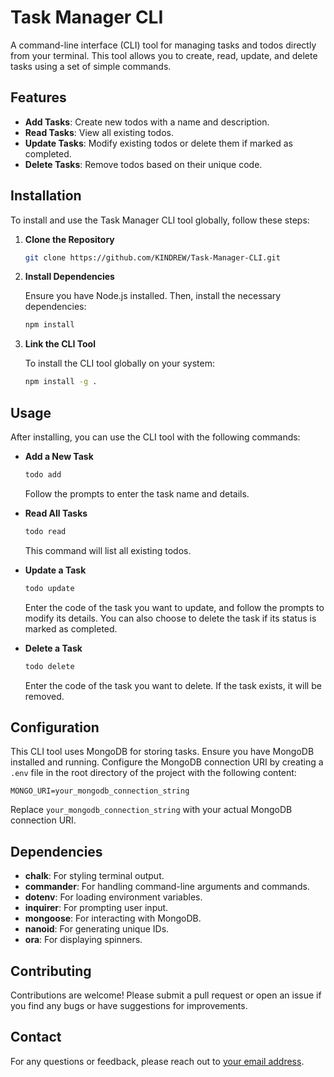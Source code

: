 # Task Manager CLI

A command-line interface (CLI) tool for managing tasks and todos directly from your terminal. This tool allows you to create, read, update, and delete tasks using a set of simple commands.

## Features

- **Add Tasks**: Create new todos with a name and description.
- **Read Tasks**: View all existing todos.
- **Update Tasks**: Modify existing todos or delete them if marked as completed.
- **Delete Tasks**: Remove todos based on their unique code.

## Installation

To install and use the Task Manager CLI tool globally, follow these steps:

1. **Clone the Repository**

   ```sh
   git clone https://github.com/KINDREW/Task-Manager-CLI.git
   ```

2. **Install Dependencies**

   Ensure you have Node.js installed. Then, install the necessary dependencies:

   ```sh
   npm install
   ```

3. **Link the CLI Tool**

   To install the CLI tool globally on your system:

   ```sh
   npm install -g .
   ```

## Usage

After installing, you can use the CLI tool with the following commands:

- **Add a New Task**

  ```sh
  todo add
  ```

  Follow the prompts to enter the task name and details.

- **Read All Tasks**

  ```sh
  todo read
  ```

  This command will list all existing todos.

- **Update a Task**

  ```sh
  todo update
  ```

  Enter the code of the task you want to update, and follow the prompts to modify its details. You can also choose to delete the task if its status is marked as completed.

- **Delete a Task**

  ```sh
  todo delete
  ```

  Enter the code of the task you want to delete. If the task exists, it will be removed.

## Configuration

This CLI tool uses MongoDB for storing tasks. Ensure you have MongoDB installed and running. Configure the MongoDB connection URI by creating a `.env` file in the root directory of the project with the following content:

```env
MONGO_URI=your_mongodb_connection_string
```

Replace `your_mongodb_connection_string` with your actual MongoDB connection URI.

## Dependencies

- **chalk**: For styling terminal output.
- **commander**: For handling command-line arguments and commands.
- **dotenv**: For loading environment variables.
- **inquirer**: For prompting user input.
- **mongoose**: For interacting with MongoDB.
- **nanoid**: For generating unique IDs.
- **ora**: For displaying spinners.

## Contributing

Contributions are welcome! Please submit a pull request or open an issue if you find any bugs or have suggestions for improvements.

## Contact

For any questions or feedback, please reach out to [your email address](mailto:kindrew99@gmail.com).

```

```
